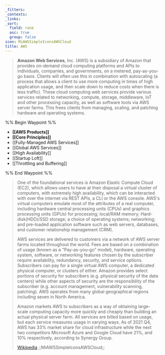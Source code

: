 ```yaml
---
_filters: 
_contexts: 
_links: 
_sort:
  field: rank
  asc: true
  group: false
icon: MiAWSSimpleIconsAWSCloud
title: AWS
---
```

> **Amazon Web Services**, Inc. (AWS) is a subsidiary of Amazon that provides on-demand cloud computing platforms and APIs to individuals, companies, and governments, on a metered, pay-as-you-go basis. Clients will often use this in combination with autoscaling (a process that allows a client to use more computing in times of high application usage, and then scale down to reduce costs when there is less traffic). These cloud computing web services provide various services related to networking, compute, storage, middleware, IoT and other processing capacity, as well as software tools via AWS server farms.  This frees clients from managing, scaling, and patching hardware and operating systems. 
> 
%% Begin Waypoint %%
- **[[AWS Products]]**
- **[[Core Principles]]**
- [[Fully-Managed AWS Services]]
- [[Global AWS Services]]
- [[High Availability]]
- [[Startup Loft]]
- [[Throttling and Buffering]]

%% End Waypoint %%


>
> One of the foundational services is Amazon Elastic Compute Cloud (EC2), which allows users to have at their disposal a virtual cluster of computers, with extremely high availability, which can be interacted with over the internet via REST APIs, a CLI or the AWS console.  AWS's virtual computers emulate most of the attributes of a real computer, including hardware central processing units (CPUs) and graphics processing units (GPUs) for processing; local/RAM memory; Hard-disk(HDD)/SSD storage; a choice of operating systems; networking; and pre-loaded application software such as web servers, databases, and customer relationship management (CRM).
>
> AWS services are delivered to customers via a network of AWS server farms located throughout the world. Fees are based on a combination of usage (known as a "Pay-as-you-go" model), hardware, operating system, software, or networking features chosen by the subscriber require availability, redundancy, security, and service options. Subscribers can pay for a single virtual AWS computer, a dedicated physical computer, or clusters of either. Amazon provides select portions of security for subscribers (e.g. physical security of the data centers) while other aspects of security are the responsibility of the subscriber (e.g. account management, vulnerability scanning, patching). AWS operates from many global geographical regions including seven in North America.
>
> Amazon markets AWS to subscribers as a way of obtaining large-scale computing capacity more quickly and cheaply than building an actual physical server farm. All services are billed based on usage, but each service measures usage in varying ways. As of 2021 Q4, AWS has 33% market share for cloud infrastructure while the next two competitors Microsoft Azure and Google Cloud have 21%, and 10% respectively, according to Synergy Group.
>
> [Wikipedia](https://en.wikipedia.org/wiki/Amazon%20Web%20Services)
;;MiAWSSimpleIconsAWSCloud;;